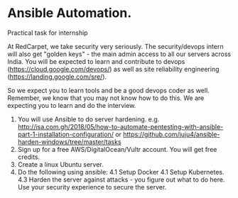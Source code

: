 # Ansible Automation.
Practical task for internship

At RedCarpet, we take security very seriously. The security/devops intern will also get "golden keys" - the main admin access to all our servers across India. 
You will be expected to learn and contribute to devops (https://cloud.google.com/devops/) as well as site reliability engineering (https://landing.google.com/sre/).
 
So we expect you to learn tools and be a good devops coder as well. Remember, we know that you may not know how to do this. We are expecting you to learn and do the interview. 
 
1. You will use Ansible to do server hardening. e.g. http://isa.com.gh/2018/05/how-to-automate-pentesting-with-ansible-part-1-installation-configuration/ or https://github.com/juju4/ansible-harden-windows/tree/master/tasks
2. Sign up for a free AWS/DigitalOcean/Vultr account. You will get free credits.
3. Create a linux Ubuntu server.
4. Do the following using ansible:
  4.1 Setup Docker
  4.1 Setup Kubernetes.
  4.3 Harden the server against attacks - you figure out what to do here. Use your security experience to secure the server. 
 
